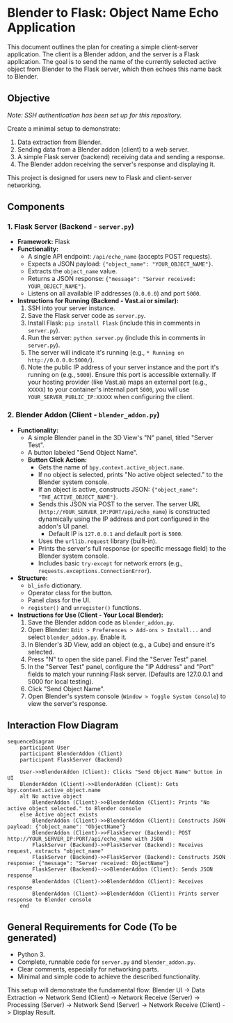 # Blender to Flask: Object Name Echo Application

This document outlines the plan for creating a simple client-server application. The client is a Blender addon, and the server is a Flask application. The goal is to send the name of the currently selected active object from Blender to the Flask server, which then echoes this name back to Blender.

## Objective

*Note: SSH authentication has been set up for this repository.*

Create a minimal setup to demonstrate:
1.  Data extraction from Blender.
2.  Sending data from a Blender addon (client) to a web server.
3.  A simple Flask server (backend) receiving data and sending a response.
4.  The Blender addon receiving the server's response and displaying it.

This project is designed for users new to Flask and client-server networking.

## Components

### 1. Flask Server (Backend - `server.py`)

*   **Framework:** Flask
*   **Functionality:**
    *   A single API endpoint: `/api/echo_name` (accepts POST requests).
    *   Expects a JSON payload: `{"object_name": "YOUR_OBJECT_NAME"}`.
    *   Extracts the `object_name` value.
    *   Returns a JSON response: `{"message": "Server received: YOUR_OBJECT_NAME"}`.
    *   Listens on all available IP addresses (`0.0.0.0`) and port `5000`.
*   **Instructions for Running (Backend - Vast.ai or similar):**
    1.  SSH into your server instance.
    2.  Save the Flask server code as `server.py`.
    3.  Install Flask: `pip install Flask` (include this in comments in `server.py`).
    4.  Run the server: `python server.py` (include this in comments in `server.py`).
    5.  The server will indicate it's running (e.g., `* Running on http://0.0.0.0:5000/`).
    6.  Note the public IP address of your server instance and the port it's running on (e.g., `5000`). Ensure this port is accessible externally. If your hosting provider (like Vast.ai) maps an external port (e.g., `XXXXX`) to your container's internal port `5000`, you will use `YOUR_SERVER_PUBLIC_IP:XXXXX` when configuring the client.

### 2. Blender Addon (Client - `blender_addon.py`)

*   **Functionality:**
    *   A simple Blender panel in the 3D View's "N" panel, titled "Server Test".
    *   A button labeled "Send Object Name".
    *   **Button Click Action:**
        *   Gets the name of `bpy.context.active_object.name`.
        *   If no object is selected, prints "No active object selected." to the Blender system console.
        *   If an object is active, constructs JSON: `{"object_name": "THE_ACTIVE_OBJECT_NAME"}`.
        *   Sends this JSON via POST to the server. The server URL (`http://YOUR_SERVER_IP:PORT/api/echo_name`) is constructed dynamically using the IP address and port configured in the addon's UI panel.
            *   Default IP is `127.0.0.1` and default port is `5000`.
        *   Uses the `urllib.request` library (built-in).
        *   Prints the server's full response (or specific message field) to the Blender system console.
        *   Includes basic `try-except` for network errors (e.g., `requests.exceptions.ConnectionError`).
*   **Structure:**
    *   `bl_info` dictionary.
    *   Operator class for the button.
    *   Panel class for the UI.
    *   `register()` and `unregister()` functions.
*   **Instructions for Use (Client - Your Local Blender):**
    1.  Save the Blender addon code as `blender_addon.py`.
    2.  Open Blender: `Edit > Preferences > Add-ons > Install...` and select `blender_addon.py`. Enable it.
    3.  In Blender's 3D View, add an object (e.g., a Cube) and ensure it's selected.
    4.  Press "N" to open the side panel. Find the "Server Test" panel.
    5.  In the "Server Test" panel, configure the "IP Address" and "Port" fields to match your running Flask server. (Defaults are 127.0.0.1 and 5000 for local testing).
    6.  Click "Send Object Name".
    7.  Open Blender's system console (`Window > Toggle System Console`) to view the server's response.

## Interaction Flow Diagram

```mermaid
sequenceDiagram
    participant User
    participant BlenderAddon (Client)
    participant FlaskServer (Backend)

    User->>BlenderAddon (Client): Clicks "Send Object Name" button in UI
    BlenderAddon (Client)->>BlenderAddon (Client): Gets bpy.context.active_object.name
    alt No active object
        BlenderAddon (Client)->>BlenderAddon (Client): Prints "No active object selected." to Blender console
    else Active object exists
        BlenderAddon (Client)->>BlenderAddon (Client): Constructs JSON payload: {"object_name": "ObjectName"}
        BlenderAddon (Client)->>FlaskServer (Backend): POST http://YOUR_SERVER_IP:PORT/api/echo_name with JSON
        FlaskServer (Backend)->>FlaskServer (Backend): Receives request, extracts "object_name"
        FlaskServer (Backend)->>FlaskServer (Backend): Constructs JSON response: {"message": "Server received: ObjectName"}
        FlaskServer (Backend)-->>BlenderAddon (Client): Sends JSON response
        BlenderAddon (Client)->>BlenderAddon (Client): Receives response
        BlenderAddon (Client)->>BlenderAddon (Client): Prints server response to Blender console
    end
```

## General Requirements for Code (To be generated)

*   Python 3.
*   Complete, runnable code for `server.py` and `blender_addon.py`.
*   Clear comments, especially for networking parts.
*   Minimal and simple code to achieve the described functionality.

This setup will demonstrate the fundamental flow: Blender UI -> Data Extraction -> Network Send (Client) -> Network Receive (Server) -> Processing (Server) -> Network Send (Server) -> Network Receive (Client) -> Display Result.